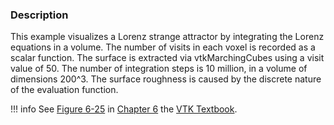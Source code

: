 ### Description

This example visualizes a Lorenz strange attractor by integrating the Lorenz equations in a volume. The number of visits in each voxel is recorded as a scalar function. The surface is extracted via vtkMarchingCubes using a visit value of 50. The number of integration steps is 10 million, in a volume of dimensions 200^3. The surface roughness is caused by the discrete nature of the evaluation function.

!!! info
    See [Figure 6-25](../../../VTKBook/06Chapter6/#Figure%206-25) in [Chapter 6](../../..//VTKBook/06Chapter6) the [VTK Textbook](../../../VTKBook/01Chapter1).
